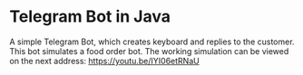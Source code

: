 # Telegram Bot in Java 
A simple Telegram Bot, which creates keyboard and replies to the customer. This bot simulates a food order bot. 
The working simulation can be viewed on the next address:
https://youtu.be/IYI06etRNaU
